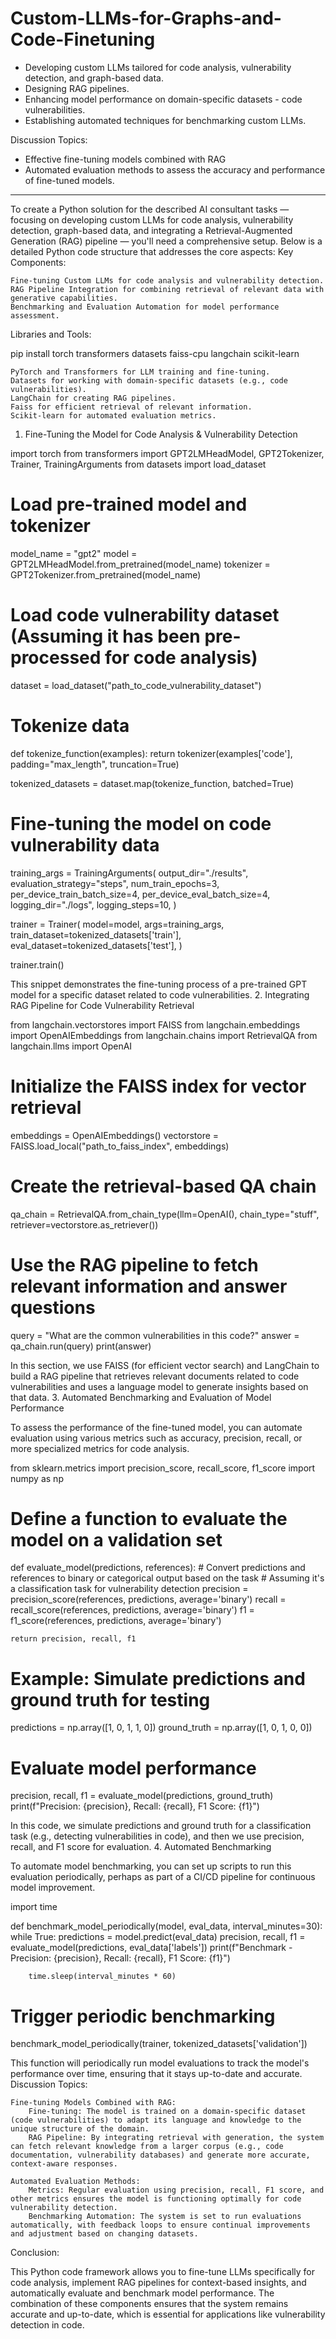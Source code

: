 # Custom-LLMs-for-Graphs-and-Code-Finetuning

- Developing custom LLMs tailored for code analysis, vulnerability detection, and graph-based data.
- Designing RAG pipelines.
- Enhancing model performance on domain-specific datasets - code vulnerabilities.
- Establishing automated techniques for benchmarking custom LLMs.

Discussion Topics:
- Effective fine-tuning models combined with RAG
- Automated evaluation methods to assess the accuracy and performance of fine-tuned models.
---------------
To create a Python solution for the described AI consultant tasks — focusing on developing custom LLMs for code analysis, vulnerability detection, graph-based data, and integrating a Retrieval-Augmented Generation (RAG) pipeline — you'll need a comprehensive setup. Below is a detailed Python code structure that addresses the core aspects:
Key Components:

    Fine-tuning Custom LLMs for code analysis and vulnerability detection.
    RAG Pipeline Integration for combining retrieval of relevant data with generative capabilities.
    Benchmarking and Evaluation Automation for model performance assessment.

Libraries and Tools:

pip install torch transformers datasets faiss-cpu langchain scikit-learn

    PyTorch and Transformers for LLM training and fine-tuning.
    Datasets for working with domain-specific datasets (e.g., code vulnerabilities).
    LangChain for creating RAG pipelines.
    Faiss for efficient retrieval of relevant information.
    Scikit-learn for automated evaluation metrics.

1. Fine-Tuning the Model for Code Analysis & Vulnerability Detection

import torch
from transformers import GPT2LMHeadModel, GPT2Tokenizer, Trainer, TrainingArguments
from datasets import load_dataset

# Load pre-trained model and tokenizer
model_name = "gpt2"
model = GPT2LMHeadModel.from_pretrained(model_name)
tokenizer = GPT2Tokenizer.from_pretrained(model_name)

# Load code vulnerability dataset (Assuming it has been pre-processed for code analysis)
dataset = load_dataset("path_to_code_vulnerability_dataset")

# Tokenize data
def tokenize_function(examples):
    return tokenizer(examples['code'], padding="max_length", truncation=True)

tokenized_datasets = dataset.map(tokenize_function, batched=True)

# Fine-tuning the model on code vulnerability data
training_args = TrainingArguments(
    output_dir="./results",
    evaluation_strategy="steps",
    num_train_epochs=3,
    per_device_train_batch_size=4,
    per_device_eval_batch_size=4,
    logging_dir="./logs",
    logging_steps=10,
)

trainer = Trainer(
    model=model,
    args=training_args,
    train_dataset=tokenized_datasets['train'],
    eval_dataset=tokenized_datasets['test'],
)

trainer.train()

This snippet demonstrates the fine-tuning process of a pre-trained GPT model for a specific dataset related to code vulnerabilities.
2. Integrating RAG Pipeline for Code Vulnerability Retrieval

from langchain.vectorstores import FAISS
from langchain.embeddings import OpenAIEmbeddings
from langchain.chains import RetrievalQA
from langchain.llms import OpenAI

# Initialize the FAISS index for vector retrieval
embeddings = OpenAIEmbeddings()
vectorstore = FAISS.load_local("path_to_faiss_index", embeddings)

# Create the retrieval-based QA chain
qa_chain = RetrievalQA.from_chain_type(llm=OpenAI(), chain_type="stuff", retriever=vectorstore.as_retriever())

# Use the RAG pipeline to fetch relevant information and answer questions
query = "What are the common vulnerabilities in this code?"
answer = qa_chain.run(query)
print(answer)

In this section, we use FAISS (for efficient vector search) and LangChain to build a RAG pipeline that retrieves relevant documents related to code vulnerabilities and uses a language model to generate insights based on that data.
3. Automated Benchmarking and Evaluation of Model Performance

To assess the performance of the fine-tuned model, you can automate evaluation using various metrics such as accuracy, precision, recall, or more specialized metrics for code analysis.

from sklearn.metrics import precision_score, recall_score, f1_score
import numpy as np

# Define a function to evaluate the model on a validation set
def evaluate_model(predictions, references):
    # Convert predictions and references to binary or categorical output based on the task
    # Assuming it's a classification task for vulnerability detection
    precision = precision_score(references, predictions, average='binary')
    recall = recall_score(references, predictions, average='binary')
    f1 = f1_score(references, predictions, average='binary')

    return precision, recall, f1

# Example: Simulate predictions and ground truth for testing
predictions = np.array([1, 0, 1, 1, 0])
ground_truth = np.array([1, 0, 1, 0, 0])

# Evaluate model performance
precision, recall, f1 = evaluate_model(predictions, ground_truth)
print(f"Precision: {precision}, Recall: {recall}, F1 Score: {f1}")

In this code, we simulate predictions and ground truth for a classification task (e.g., detecting vulnerabilities in code), and then we use precision, recall, and F1 score for evaluation.
4. Automated Benchmarking

To automate model benchmarking, you can set up scripts to run this evaluation periodically, perhaps as part of a CI/CD pipeline for continuous model improvement.

import time

def benchmark_model_periodically(model, eval_data, interval_minutes=30):
    while True:
        predictions = model.predict(eval_data)
        precision, recall, f1 = evaluate_model(predictions, eval_data['labels'])
        print(f"Benchmark - Precision: {precision}, Recall: {recall}, F1 Score: {f1}")
        
        time.sleep(interval_minutes * 60)

# Trigger periodic benchmarking
benchmark_model_periodically(trainer, tokenized_datasets['validation'])

This function will periodically run model evaluations to track the model's performance over time, ensuring that it stays up-to-date and accurate.
Discussion Topics:

    Fine-tuning Models Combined with RAG:
        Fine-tuning: The model is trained on a domain-specific dataset (code vulnerabilities) to adapt its language and knowledge to the unique structure of the domain.
        RAG Pipeline: By integrating retrieval with generation, the system can fetch relevant knowledge from a larger corpus (e.g., code documentation, vulnerability databases) and generate more accurate, context-aware responses.

    Automated Evaluation Methods:
        Metrics: Regular evaluation using precision, recall, F1 score, and other metrics ensures the model is functioning optimally for code vulnerability detection.
        Benchmarking Automation: The system is set to run evaluations automatically, with feedback loops to ensure continual improvements and adjustment based on changing datasets.

Conclusion:

This Python code framework allows you to fine-tune LLMs specifically for code analysis, implement RAG pipelines for context-based insights, and automatically evaluate and benchmark model performance. The combination of these components ensures that the system remains accurate and up-to-date, which is essential for applications like vulnerability detection in code.
